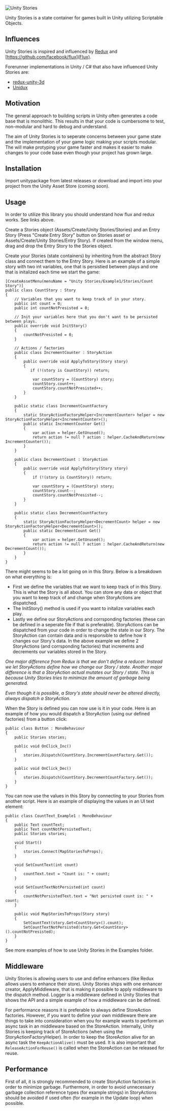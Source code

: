 ![Unity Stories](https://s3.amazonaws.com/unity-stories/unity-stories-pencil-text.png)

Unity Stories is a state container for games built in Unity utilizing Scriptable Objects. 

## Influences
Unity Stories is inspired and influenced by [Redux](https://github.com/reactjs/redux) and [https://github.com/facebook/flux](Flux).

Forerunner implementations in Unity / C# that also have influenced Unity Stories are: 
- [redux-unity-3d](https://github.com/gblue1223/redux-unity3d)
- [Unidux](https://github.com/mattak/Unidux)

## Motivation
The general approach to building scripts in Unity often generates a code base that is monolithic. This results in that your code is cumbersome to test, non-modular and hard to debug and understand. 

The aim of Unity Stories is to seperate concerns between your game state and the implementation of your game logic making your scripts modular. The will make protyping your game faster and makes it easier to make changes to your code base even though your project has grown large.  

## Installation
Import unitypackage from latest releases or download and import into your project from the Unity Asset Store (coming soon).

## Usage
In order to utilize this library you should understand how flux and redux works. See links above. 

Create a Stories object (Assets/Create/Unity Stories/Stories) and an Entry Story (Press "Create Entry Story" button on Stories asset or Assets/Create/Unity Stories/Entry Story). If created from the window menu, drag and drop the Entry Story to the Stories object.

Create your Stories (state containers) by inheriting from the abstract Story class and connect them to the Entry Story. Here is an example of a simple story with two int variables, one that is persistied between plays and one that is initalized each time we start the game: 
```
[CreateAssetMenu(menuName = "Unity Stories/Example1/Stories/Count Story")]
public class CountStory : Story
{
    // Variables that you want to keep track of in your story.
	public int count = 0;
	public int countNotPresisted = 0;

    // Init your variables here that you don't want to be persisted between plays.
	public override void InitStory()
	{
		countNotPresisted = 0;
	}

    // Actions / factories
    public class IncrementCounter : StoryAction 
    {
        public override void ApplyToStory(Story story) 
        {
           if (!(story is CountStory)) return;

            var countStory = (CountStory) story;
            countStory.count++;
            countStory.countNotPresisted++;
        }
    }

    public static class IncrementCountFactory
    {
        static StoryActionFactoryHelper<IncrementCounter> helper = new StoryActionFactoryHelper<IncrementCounter>();
        public static IncrementCounter Get() 
        {
            var action = helper.GetUnused();
            return action != null ? action : helper.CacheAndReturn(new IncrementCounter());
        }
    }

    public class DecrementCount : StoryAction 
    {
        public override void ApplyToStory(Story story) 
        {
            if (!(story is CountStory)) return;

            var countStory = (CountStory) story;
            countStory.count--;
            countStory.countNotPresisted--;
        }
    }

    public static class DecrementCountFactory
    {
        static StoryActionFactoryHelper<DecrementCount> helper = new StoryActionFactoryHelper<DecrementCount>();
        public static DecrementCount Get() 
        {
            var action = helper.GetUnused();
            return action != null ? action : helper.CacheAndReturn(new DecrementCount());
        }
    }
}
```

There might seems to be a lot going on in this Story. Below is a breakdown on what everything is: 
- First we define the variables that we want to keep track of in this Story. This is what the Story is all about. You can store any data or object that you want to keep track of and change when StoryActions are dispatched. 
- The InitStory() method is used if you want to initalize variables each play. 
- Lastly we define our StoryActions and corrsponding factories (these can be defined in a seperate file if that is preferable). StoryActions can be dispatched from your code in order to change the state in our Story. The StoryAction can contain data and is responsible to define how it changes our Story's data. In the above example we define 2 StoryActions (and corrsponding factories) that increments and decrements our variables stored in the Story.

*One major difference from Redux is that we don't define a reducer. Instead we let StoryActions define how we change our Story / state. Another major difference is that a StoryAction actual mutates our Story / state. This is because Unity Stories tries to minimize the amount of garbage being generated.*

*Even though it is possible, a Story's state should never be altered directly, always dispatch a StoryAction.*

When the Story is defined you can now use is it in your code. Here is an example of how you would dispatch a StoryAction (using our defined factories) from a button click: 
```
public class Button : MonoBehaviour
{
    public Stories stories;

    public void OnClick_Inc()
    {
        stories.Dispatch(CountStory.IncrementCountFactory.Get());
    }

    public void OnClick_Dec()
    {
        stories.Dispatch(CountStory.DecrementCountFactory.Get());
    }
}
```

You can now use the values in this Story by connecting to your Stories from another script. Here is an example of displaying the values in an UI text element: 
```
public class CountText_Example1 : MonoBehaviour 
{
    public Text countText;
    public Text countNotPersistedText;
    public Stories stories;

    void Start() 
    {
        stories.Connect(MapStoriesToProps);
    }

    void SetCountText(int count)
    {
        countText.text = "Count is: " + count;
    }

    void SetCountTextNotPersisted(int count)
    {
        countNotPersistedText.text = "Not persisted count is: " + count;
    }

    public void MapStoriesToProps(Story story)
    {
        SetCountText(story.Get<CountStory>().count);
        SetCountTextNotPersisted(story.Get<CountStory>().countNotPresisted);
    }
}
```

See more examples of how to use Unity Stories in the Examples folder. 

## Middleware
Unity Stories is allowing users to use and define enhancers (like Redux allows users to enhance their store). Unity Stories ships with one enhancer creator, ApplyMiddleware, that is making it possible to apply middleware to the dispatch method. Logger is a middleware defined in Unity Stories that shows the API and a simple example of how a middleware can be defined. 

For performance reasons it is preferable to always define StoreAction factories. However, if you want to define your own middleware there are things to take into consideration when you for example wants to perform an async task in an middleware based on the StoreAction. Internally, Unity Stories is keeping track of StoreActions (when using the StoryActionFactoryHelper). In order to keep the StoreAction alive for an async task the `KeepActionAlive()` must be used. It is also important that `ReleaseActionForReuse()` is called when the StoreAction can be released for reuse. 

## Performance
First of all, it is strongly recommended to create StoryAction factories in order to minimize garbage. Furthermore, in order to avoid unnecessary garbage collection reference types (for example strings) in StoryActions should be avoided if used often (for example in the Update loop) when possible.